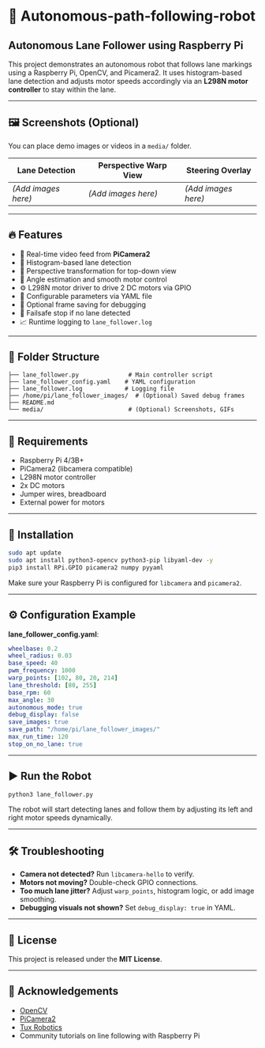 # 🚗 Autonomous-path-following-robot

## Autonomous Lane Follower using Raspberry Pi

This project demonstrates an autonomous robot that follows lane markings using a Raspberry Pi, OpenCV, and Picamera2. It uses histogram-based lane detection and adjusts motor speeds accordingly via an **L298N motor controller** to stay within the lane.

---

## 🖼️ Screenshots (Optional)

You can place demo images or videos in a `media/` folder.

| Lane Detection      | Perspective Warp View | Steering Overlay    |
| ------------------- | --------------------- | ------------------- |
| *(Add images here)* | *(Add images here)*   | *(Add images here)* |

---

## 🔥 Features

* 🎥 Real-time video feed from **PiCamera2**
* 🧠 Histogram-based lane detection
* 🔁 Perspective transformation for top-down view
* 📐 Angle estimation and smooth motor control
* ⚙️ L298N motor driver to drive 2 DC motors via GPIO
* 📝 Configurable parameters via YAML file
* 💾 Optional frame saving for debugging
* 🚨 Failsafe stop if no lane detected
* 📈 Runtime logging to `lane_follower.log`

---

## 📁 Folder Structure

```
├── lane_follower.py              # Main controller script
├── lane_follower_config.yaml    # YAML configuration
├── lane_follower.log            # Logging file
├── /home/pi/lane_follower_images/  # (Optional) Saved debug frames
├── README.md
└── media/                        # (Optional) Screenshots, GIFs
```

---

## 🧰 Requirements

* Raspberry Pi 4/3B+
* PiCamera2 (libcamera compatible)
* L298N motor controller
* 2x DC motors
* Jumper wires, breadboard
* External power for motors

---

## 🔧 Installation

```bash
sudo apt update
sudo apt install python3-opencv python3-pip libyaml-dev -y
pip3 install RPi.GPIO picamera2 numpy pyyaml
```

Make sure your Raspberry Pi is configured for `libcamera` and `picamera2`.

---

## ⚙️ Configuration Example

**lane\_follower\_config.yaml**:

```yaml
wheelbase: 0.2
wheel_radius: 0.03
base_speed: 40
pwm_frequency: 1000
warp_points: [102, 80, 20, 214]
lane_threshold: [80, 255]
base_rpm: 60
max_angle: 30
autonomous_mode: true
debug_display: false
save_images: true
save_path: "/home/pi/lane_follower_images/"
max_run_time: 120
stop_on_no_lane: true
```

---

## ▶️ Run the Robot

```bash
python3 lane_follower.py
```

The robot will start detecting lanes and follow them by adjusting its left and right motor speeds dynamically.

---

## 🛠️ Troubleshooting

* **Camera not detected?** Run `libcamera-hello` to verify.
* **Motors not moving?** Double-check GPIO connections.
* **Too much lane jitter?** Adjust `warp_points`, histogram logic, or add image smoothing.
* **Debugging visuals not shown?** Set `debug_display: true` in YAML.

---

## 📜 License

This project is released under the **MIT License**.

---

## 🙌 Acknowledgements

* [OpenCV](https://opencv.org/)
* [PiCamera2](https://github.com/raspberrypi/picamera2)
* [Tux Robotics](https://tuxrpi.com/)
* Community tutorials on line following with Raspberry Pi
